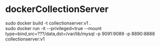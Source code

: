 # dockerCollectionServer
sudo docker build -t collectionserver:v1 .  
sudo docker run -it --privileged=true --mount type=bind,src=???/data,dst=/var/lib/mysql -p 9091:9089 -p 8890:8888 collectionserver:v1
